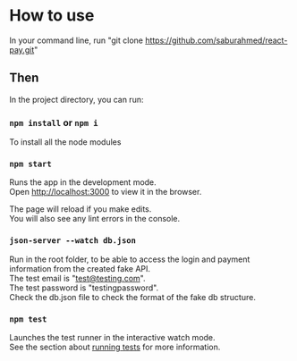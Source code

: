 # How to use

In your command line, run "git clone https://github.com/saburahmed/react-pay.git"

## Then

In the project directory, you can run:

### `npm install` or `npm i`

To install all the node modules

### `npm start`

Runs the app in the development mode.\
Open [http://localhost:3000](http://localhost:3000) to view it in the browser.

The page will reload if you make edits.\
You will also see any lint errors in the console.

### `json-server --watch db.json`

Run in the root folder, to be able to access the login and payment information from the created fake API.\
The test email is "test@testing.com".\
The test password is "testingpassword".\
Check the db.json file to check the format of the fake db structure.

### `npm test`

Launches the test runner in the interactive watch mode.\
See the section about [running tests](https://facebook.github.io/create-react-app/docs/running-tests) for more information.
